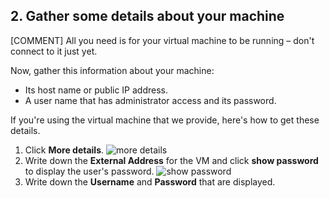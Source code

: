 ## 2. Gather some details about your machine

[COMMENT] All you need is for your virtual machine to be running &ndash; don't connect to it just yet.

Now, gather this information about your machine:

* Its host name or public IP address.
* A user name that has administrator access and its password.

If you're using the virtual machine that we provide, here's how to get these details.

1. Click **More details**.
![more details](/assets/images/quickstart/nodes/cloud-share/windows-more-details.png)
1. Write down the **External Address** for the VM and click **show password** to display the user's password.
![show password](/assets/images/quickstart/nodes/cloud-share/windows-show-password.png)
1. Write down the **Username** and **Password** that are displayed.
